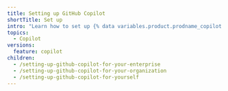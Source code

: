 ```yaml
---
title: Setting up GitHub Copilot
shortTitle: Set up
intro: "Learn how to set up {% data variables.product.prodname_copilot %}."
topics:
  - Copilot
versions:
  feature: copilot
children:
  - /setting-up-github-copilot-for-your-enterprise
  - /setting-up-github-copilot-for-your-organization
  - /setting-up-github-copilot-for-yourself
---
```

